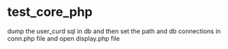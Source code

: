 # test_core_php
dump the user_curd sql in db and then set the path and db connections in conn.php file and open display.php file 

